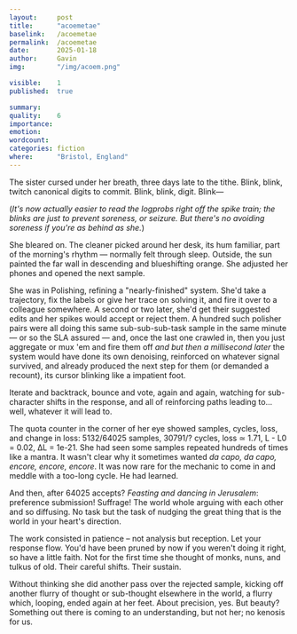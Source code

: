 ```yaml
---
layout:     post
title:      "acoemetae"
baselink:   /acoemetae
permalink:  /acoemetae
date:       2025-01-18
author:     Gavin   
img:        "/img/acoem.png"

visible:    1
published:  true

summary:    
quality:    6
importance: 
emotion:    
wordcount:      
categories: fiction
where:      "Bristol, England"
---
```



The sister cursed under her breath, three days late to the tithe. Blink, blink, twitch canonical digits to commit. Blink, blink, digit. Blink—

(_It's now actually easier to read the logprobs right off the spike train; the blinks are just to prevent soreness, or seizure. But there's no avoiding soreness if you're as behind as she._)

She bleared on. The cleaner picked around her desk, its hum familiar, part of the morning's rhythm — normally felt through sleep. Outside, the sun painted the far wall in descending and blueshifting orange. She adjusted her phones and opened the next sample. 

She was in Polishing, refining a "nearly-finished" system. She'd take a trajectory, fix the labels or give her trace on solving it, and fire it over to a colleague somewhere. A second or two later, she'd get their suggested edits and her spikes would accept or reject them. A hundred such polisher pairs were all doing this same sub-sub-sub-task sample in the same minute — or so the SLA assured — and, once the last one crawled in, then you just aggregate or mux 'em and fire them off _and but then a millisecond later_ the system would have done its own denoising, reinforced on whatever signal survived, and already produced the next step for them (or demanded a recount), its cursor blinking like a impatient foot. 

Iterate and backtrack, bounce and vote, again and again, watching for sub-character shifts in the response, and all of reinforcing paths leading to... well, whatever it will lead to. 

The quota counter in the corner of her eye showed samples, cycles, loss, and change in loss: 5132/64025 samples, 30791/? cycles, loss ≃ 1.71, L - L0 = 0.02, ΔL = 1e-21. She had seen some samples repeated hundreds of times like a mantra. It wasn't clear why it sometimes wanted _da capo, da capo, encore, encore, encore_. It was now rare for the mechanic to come in and meddle with a too-long cycle. He had learned.

And then, after 64025 accepts? _Feasting and dancing in Jerusalem_: preference submission! Suffrage! The world whole arguing with each other and so diffusing. No task but the task of nudging the great thing that is the world in your heart's direction. 

The work consisted in patience – not analysis but reception. Let your response flow. You'd have been pruned by now if you weren't doing it right, so have a little faith. Not for the first time she thought of monks, nuns, and tulkus of old. Their careful shifts. Their sustain.

Without thinking she did another pass over the rejected sample, kicking off another flurry of thought or sub-thought elsewhere in the world, a flurry which, looping, ended again at her feet. About precision, yes. But beauty? Something out there is coming to an understanding, but not her; no kenosis for us.

<br><br>